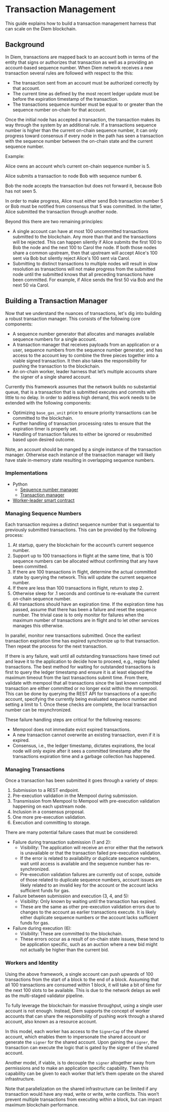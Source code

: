 # Transaction Management

This guide explains how to build a transaction management harness that can scale on the Diem blockchain.

## Background

In Diem, transactions are mapped back to an account both in terms of the entity that signs or authorizes that transaction as well as a providing an account-based sequence number. When Diem network receives a new transaction several rules are followed with respect to the this:

- The transaction sent from an account must be authorized correctly by that account.
- The current time as defined by the most recent ledger update must be before the expiration timestamp of the transaction.
- The transactions sequence number must be equal to or greater than the sequence number on-chain for that account.

Once the initial node has accepted a transaction, the transaction makes its way through the system by an additional rule. If a transactions sequence number is higher than the current on-chain sequence number, it can only progress toward consensus if every node in the path has seen a transaction with the sequence number between the on-chain state and the current sequence number.

Example:

Alice owns an account who’s current on-chain sequence number is 5.

Alice submits a transaction to node Bob with sequence number 6.

Bob the node accepts the transaction but does not forward it, because Bob has not seen 5.

In order to make progress, Alice must either send Bob transaction number 5 or Bob must be notified from consensus that 5 was committed. In the latter, Alice submitted the transaction through another node.

Beyond this there are two remaining principles:

- A single account can have at most 100 uncommitted transactions submitted to the blockchain. Any more than that and the transactions will be rejected. This can happen silently if Alice submits the first 100 to Bob the node and the next 100 to Carol the node. If both those nodes share a common upstream, then that upstream will accept Alice's 100 sent via Bob but silently reject Alice's 100 sent via Carol.
- Submitting to distinct transactions to multiple nodes will result in slow resolution as transactions will not make progress from the submitted node until the submitted knows that all preceding transactions have been committed. For example, if Alice sends the first 50 via Bob and the next 50 via Carol.

## Building a Transaction Manager

Now that we understand the nuances of transactions, let's dig into building a robust transaction manager. This consists of the following core components:

- A sequence number generator that allocates and manages available sequence numbers for a single account.
- A transaction manager that receives payloads from an application or a user, sequence numbers from the sequence number generator, and has access to the account key to combine the three pieces together into a viable signed transaction. It then also takes the responsibility for pushing the transaction to the blockchain.
- An on-chain worker, leader harness that let’s multiple accounts share the signer of a single shared account.

Currently this framework assumes that the network builds no substantial queue, that is a transaction that is submitted executes and commits with little to no delay. In order to address high demand, this work needs to be extended with the following components:

- Optimizing `base_gas_unit` price to ensure priority transactions can be committed to the blockchain.
- Further handling of transaction processing rates to ensure that the expiration timer is properly set.
- Handling of transaction failures to either be ignored or resubmitted based upon desired outcome.

Note, an account should be manged by a single instance of the transaction manager. Otherwise each instance of the transaction manager will likely have stale in-memory state resulting in overlapping sequence numbers.

### Implementations

- Python
    - [Sequence number manager](https://github.com/aptos-labs/diem-core/pull/7987)
    - [Transaction manager](https://github.com/aptos-labs/diem-core/pull/7987)
- [Worker-leader smart contract](https://github.com/aptos-labs/diem-core/pull/7986)

### Managing Sequence Numbers

Each transaction requires a distinct sequence number that is sequential to previously submitted transactions. This can be provided by the following process:

1. At startup, query the blockchain for the account’s current sequence number.
2. Support up to 100 transactions in flight at the same time, that is 100 sequence numbers can be allocated without confirming that any have been committed.
3. If there are 100 transactions in flight, determine the actual committed state by querying the network. This will update the current sequence number.
4. If there are less than 100 transactions in flight, return to step 2.
5. Otherwise sleep for .1 seconds and continue to re-evaluate the current on-chain sequence number.
6. All transactions should have an expiration time. If the expiration time has passed, assume that there has been a failure and reset the sequence number. The trivial case is to only monitor for failures when the maximum number of transactions are in flight and to let other services manages this otherwise.

In parallel, monitor new transactions submitted. Once the earliest transaction expiration time has expired synchronize up to that transaction. Then repeat the process for the next transaction.

If there is any failure, wait until all outstanding transactions have timed out and leave it to the application to decide how to proceed, e.g., replay failed transactions. The best method for waiting for outstanded transactions is first to query the ledger timestamp and ensure it is at least elapsed the maximum timeout from the last transactions submit time. From there, validate with mempool that all transactions since the last known committed transaction are either committed or no longer exist within the mmempool. This can be done by querying the REST API for transactions of a specific account, specifying the currently being evaluated sequence number and setting a limit to 1. Once these checks are complete, the local transaction number can be resynchronized.

These failure handling steps are critical for the following reasons:
* Mempool does not immediate evict expired transactions.
* A new transaction cannot overwrite an existing transaction, even if it is expired.
* Consensus, i.e., the ledger timestamp, dictates expirations, the local node will only expire after it sees a committed timestamp after the transactions expiration time and a garbage collection has happened.

### Managing Transactions

Once a transaction has been submitted it goes through a variety of steps:

1. Submission to a REST endpoint.
2. Pre-execution validation in the Mempool during submission.
3. Transmission from Mempool to Mempool with pre-execution validation happening on each upstream node.
4. Inclusion in a consensus proposal.
5. One more pre-execution validation.
6. Execution and committing to storage.

There are many potential failure cases that must be considered:

- Failure during transaction submission (1 and 2):
    - Visibility: The application will receive an error either that the network is unavailable or that the transaction failed pre-execution validation.
    - If the error is related to availability or duplicate sequence numbers, wait until access is available and the sequence number has re-synchronized.
    - Pre-execution validation failures are currently out of scope, outside of those related to duplicate sequence numbers, account issues are likely related to an invalid key for the account or the account lacks sufficient funds for gas.
- Failure between submission and execution (3, 4, and 5):
    - Visibility: Only known by waiting until the transaction has expired.
    - These are the same as other pre-execution validation errors due to changes to the account as earlier transactions execute. It is likely either duplicate sequence numbers or the account lacks sufficient funds for gas.
- Failure during execution (6):
    - Visibility: These are committed to the blockchain.
    - These errors occur as a result of on-chain state issues, these tend to be application specific, such as an auction where a new bid might not actually be higher than the current bid.

### Workers and Identity

Using the above framework, a single account can push upwards of 100 transactions from the start of a block to the end of a block. Assuming that all 100 transactions are consumed within 1 block, it will take a bit of time for the next 100 slots to be available. This is due to the network delays as well as the multi-staged validator pipeline.

To fully leverage the blockchain for massive throughput, using a single user account is not enough. Instead, Diem supports the concept of worker accounts that can share the responsibility of pushing work through a shared account, also known as a resource account.

In this model, each worker has access to the `SignerCap` of the shared account, which enables them to impersonate the shared account or generate the `signer` for the shared account. Upon gaining the `signer`, the transaction can execute the logic that is gated by the signer of the shared account.

Another model, if viable, is to decouple the `signer` altogether away from permissions and to make an application specific capability. Then this capability can be given to each worker that let’s them operate on the shared infrastructure.

Note that parallelization on the shared infrastructure can be limited if any transaction would have any read, write or write, write conflicts. This won’t prevent multiple transactions from executing within a block, but can impact maximum blockchain performance.
